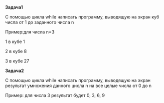 **Задача1**

С помощью цикла while написать программу, выводящую на экран куб числа от 1 до заданного числа n


Пример:для числа n=3 

1 в кубе 1

2 в кубе 8

3 в кубе 27

**Задача2**

С помощью цикла while  написать программу, выводящую на экран результат умножения данного цисла n  на все целые числа от 0 до n

Пример: для числа 3 результат будет 0, 3, 6, 9
 






